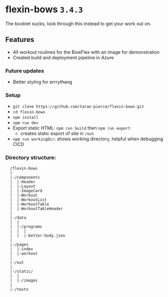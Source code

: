 # flexin-bows `3.4.3`
The booklet sucks, look through this instead to get your work out on.

## Features
* All workout routines for the BowFlex with an image for demonstration
* Created build and deployment pipeline in Azure

### Future updates
* Better styling for errrythang

### Setup
* `git clone https://github.com/taran-pierce/flexin-bows.git`
* `cd flexin-bows`
* `npm install`
* `npm run dev`
* Export static HTML: `npm run build` then `npm run export`
  * creates static export of site in `/out`
* `npm run workingDir`: shows working directory, helpful when debugging CICD

### Directory structure:

```
  /flexin-bows
  |
  |-/components
  |  |-Header
  |  |-Layout
  |  |-ImageCard
  |  |-Workout
  |  |-WorkoutList
  |  |-WorkoutTable
  |  |-WorkoutTableHeader
  |
  |-/data
  |  |
  |  |-/programs
  |  |  |
  |  |  |-better-body.json
  |
  |-/pages
  |  |-index
  |  |-workout
  |  
  |-/out
  |
  |-/static/
  |  |
  |  |-/images
  |
  |-/tests       
```

